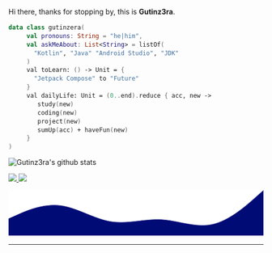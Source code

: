 Hi there, thanks for stopping by, this is **Gutinz3ra**.



```Kotlin
data class gutinzera(
     val pronouns: String = "he|him",
     val askMeAbout: List<String> = listOf(
       "Kotlin", "Java" "Android Studio", "JDK"
     )
     val toLearn: () -> Unit = {
       "Jetpack Compose" to "Future"
     }
     val dailyLife: Unit = (0..end).reduce { acc, new ->
        study(new)
        coding(new)
        project(new)
        sumUp(acc) + haveFun(new)
     }
)
```

![Gutinz3ra's github stats](https://github-readme-stats.vercel.app/api?username=Gutinz3ra&hide=contribs,prs&count_private=true&show_icons=true)

<a href="https://github.com/Gutinz3ra">
  <img src="https://img.shields.io/github/followers/Gutinz3ra">
</a>
<a href="https://github.com/Gutinz3ra">
   <img src="https://komarev.com/ghpvc/?username=Gutinz3ra">
</a>

![bottom.png](https://raw.githubusercontent.com/iCharlesZ/FigureBed/master/img/readme-bottom.png)

---

